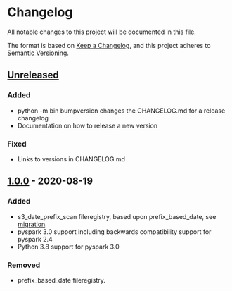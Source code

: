 # Changelog
All notable changes to this project will be documented in this file.

The format is based on [Keep a Changelog](https://keepachangelog.com/en/1.0.0/),
and this project adheres to [Semantic Versioning](https://semver.org/spec/v2.0.0.html).


## [Unreleased]
### Added
- python -m bin bumpversion changes the CHANGELOG.md for a release changelog
- Documentation on how to release a new version

### Fixed
- Links to versions in CHANGELOG.md

## [1.0.0] - 2020-08-19
### Added
- s3_date_prefix_scan fileregistry, based upon prefix_based_date, see [migration](migrations/s3_date_prefix_scan.md).
- pyspark 3.0 support including backwards compatibility support for pyspark 2.4
- Python 3.8 support for pyspark 3.0

### Removed
- prefix_based_date fileregistry.


[Unreleased]: https://github.com/husqvarnagroup/GETL/compare/v1.0.0...HEAD
[1.0.0]: https://github.com/husqvarnagroup/GETL/compare/v0.2.0...v1.0.0
